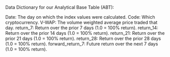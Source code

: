 Data Dictionary for our Analytical Base Table (ABT):

Date: The day on which the index values were calculated.
Code: Which cryptocurrency.
V-WAP: The volume weighted average price traded that day.
return_7: Return over the prior 7 days (1.0 = 100% return).
return_14: Return over the prior 14 days (1.0 = 100% return).
return_21: Return over the prior 21 days (1.0 = 100% return).
return_28: Return over the prior 28 days (1.0 = 100% return).
forward_return_7: Future return over the next 7 days (1.0 = 100% return).